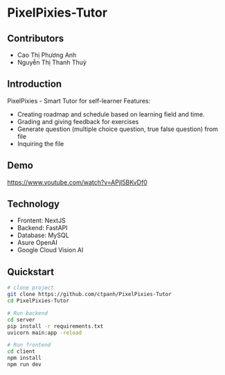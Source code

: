 # PixelPixies-Tutor

## Contributors
- Cao Thị Phương Anh
- Nguyễn Thị Thanh Thuỷ

## Introduction
PixelPixies - Smart Tutor for self-learner
Features:
- Creating roadmap and schedule based on learning field and time.
- Grading and giving feedback for exercises
- Generate question (multiple choice question, true false question) from file
- Inquiring the file

## Demo
https://www.youtube.com/watch?v=APjI5BKvDf0

## Technology
- Frontent: NextJS
- Backend: FastAPI
- Database: MySQL
- Asure OpenAI
- Google Cloud Vision AI

## Quickstart
```bash
# clone project
git clone https://github.com/ctpanh/PixelPixies-Tutor
cd PixelPixies-Tutor

# Run backend
cd server
pip install -r requirements.txt
uvicorn main:app -reload

# Run frontend
cd client
npm install
npm run dev
```
